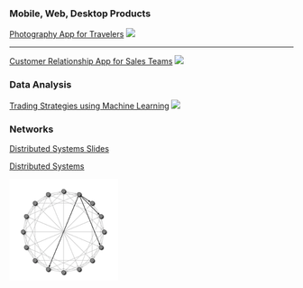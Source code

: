 ### Mobile, Web, Desktop Products

[Photography App for Travelers](https://bienaim.github.io/photo)
<img src="images/travel_app_thumbnail.png?raw=true"/>

---

[Customer Relationship App for Sales Teams](https://bienaim.github.io/crm)
<img src="images/sales_app_thumbnail.png?raw=true"/>

### Data Analysis

[Trading Strategies using Machine Learning](https://github.com/bienaim/Data-Analysis/tree/main/Machine-Learning)
<img src="images/trading_strategies.png?raw=true"/>

### Networks

[Distributed Systems Slides](pdf/distributed_systems_slides.pdf)

[Distributed Systems](pdf/distributed_systems.pdf)

<img src="images/structured_peer_to_peer_network.png?raw=true"/>
